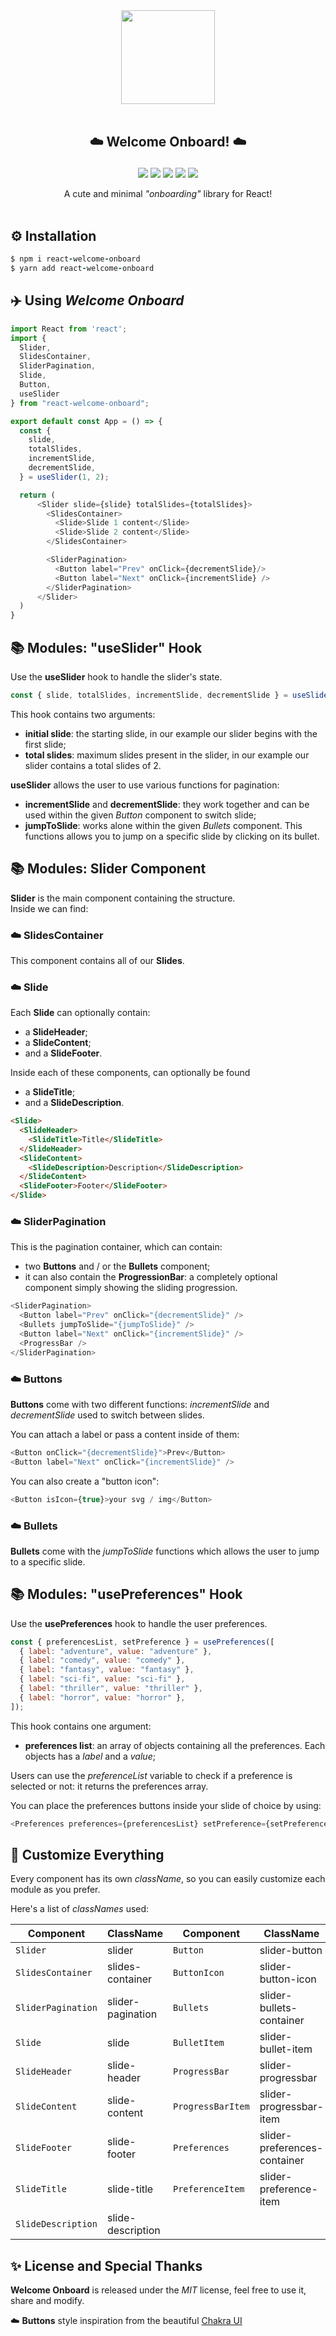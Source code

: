<p align="center">
<br/><br/>
<img src="https://i.ibb.co/LJTFkkr/plane.png" width="150px">
<br/><br/>
</p>

## <p align="center">☁️ Welcome Onboard! ☁️</p>

<p align="center">
<a href="https://drenskywalker.github.io/react-welcome-onboard/"><img src="https://img.shields.io/badge/Try it out!-399AEA?style=flat"></a>
<img src="https://img.shields.io/badge/Open%20Source-🤍-399AEA">
<img src="https://img.shields.io/github/stars/DrenSkywalker/react-welcome-onboard?color=399AEA&label=Stars">
<img src="https://img.shields.io/npm/dw/react-welcome-onboard?color=399AEA&label=Downloads">
<img src="https://img.shields.io/github/license/DrenSkywalker/react-welcome-onboard?color=399AEA&label=License">
</p>

<p align="center">
A cute and minimal <i>"onboarding"</i> library for React!
<br/><br/>
</p>

## ⚙️ Installation

```ruby
$ npm i react-welcome-onboard
$ yarn add react-welcome-onboard
```

## ✈️ Using _Welcome Onboard_

```js
import React from 'react';
import {
  Slider,
  SlidesContainer,
  SliderPagination,
  Slide,
  Button,
  useSlider
} from "react-welcome-onboard";

export default const App = () => {
  const {
    slide,
    totalSlides,
    incrementSlide,
    decrementSlide,
  } = useSlider(1, 2);

  return (
      <Slider slide={slide} totalSlides={totalSlides}>
        <SlidesContainer>
          <Slide>Slide 1 content</Slide>
          <Slide>Slide 2 content</Slide>
        </SlidesContainer>

        <SliderPagination>
          <Button label="Prev" onClick={decrementSlide}/>
          <Button label="Next" onClick={incrementSlide} />
        </SliderPagination>
      </Slider>
  )
}
```

## 📚 Modules: "useSlider" Hook

Use the **useSlider** hook to handle the slider's state.

```js
const { slide, totalSlides, incrementSlide, decrementSlide } = useSlider(1, 2);
```

This hook contains two arguments:

- **initial slide**: the starting slide, in our example our slider begins with the first slide;
- **total slides**: maximum slides present in the slider, in our example our slider contains a total slides of 2.

**useSlider** allows the user to use various functions for pagination:

- **incrementSlide** and **decrementSlide**: they work together and can be used within the given _Button_ component to switch slide;
- **jumpToSlide**: works alone within the given _Bullets_ component. This functions allows you to jump on a specific slide by clicking on its bullet.

## 📚 Modules: Slider Component

**Slider** is the main component containing the structure.  
Inside we can find:

### ☁️ SlidesContainer

This component contains all of our **Slides**.

### ☁️ Slide

Each **Slide** can optionally contain:

- a **SlideHeader**;
- a **SlideContent**;
- and a **SlideFooter**.

Inside each of these components, can optionally be found

- a **SlideTitle**;
- and a **SlideDescription**.

```html
<Slide>
  <SlideHeader>
    <SlideTitle>Title</SlideTitle>
  </SlideHeader>
  <SlideContent>
    <SlideDescription>Description</SlideDescription>
  </SlideContent>
  <SlideFooter>Footer</SlideFooter>
</Slide>
```

### ☁️ SliderPagination

This is the pagination container, which can contain:

- two **Buttons** and / or the **Bullets** component;
- it can also contain the **ProgressionBar**: a completely optional component simply showing the sliding progression.

```js
<SliderPagination>
  <Button label="Prev" onClick="{decrementSlide}" />
  <Bullets jumpToSlide="{jumpToSlide}" />
  <Button label="Next" onClick="{incrementSlide}" />
  <ProgressBar />
</SliderPagination>
```

### ☁️ Buttons

**Buttons** come with two different functions: _incrementSlide_ and _decrementSlide_ used to switch between slides.

You can attach a label or pass a content inside of them:

```js
<Button onClick="{decrementSlide}">Prev</Button>
<Button label="Next" onClick="{incrementSlide}" />
```

You can also create a "button icon":

```js
<Button isIcon={true}>your svg / img</Button>
```

### ☁️ Bullets

**Bullets** come with the _jumpToSlide_ functions which allows the user to jump to a specific slide.

## 📚 Modules: "usePreferences" Hook

Use the **usePreferences** hook to handle the user preferences.

```js
const { preferencesList, setPreference } = usePreferences([
  { label: "adventure", value: "adventure" },
  { label: "comedy", value: "comedy" },
  { label: "fantasy", value: "fantasy" },
  { label: "sci-fi", value: "sci-fi" },
  { label: "thriller", value: "thriller" },
  { label: "horror", value: "horror" },
]);
```

This hook contains one argument:

- **preferences list**: an array of objects containing all the preferences. Each objects has a _label_ and a _value_;

Users can use the _preferenceList_ variable to check if a preference is selected or not: it returns the preferences array.

You can place the preferences buttons inside your slide of choice by using:

```js
<Preferences preferences={preferencesList} setPreference={setPreference} />
```

## 🌈 Customize Everything

Every component has its own _className_, so you can easily customize each module as you prefer.

Here's a list of _classNames_ used:

| Component          | ClassName         | Component         | ClassName                    |
| ------------------ | ----------------- | ----------------- | ---------------------------- |
| `Slider`           | slider            | `Button`          | slider-button                |
| `SlidesContainer`  | slides-container  | `ButtonIcon`      | slider-button-icon           |
| `SliderPagination` | slider-pagination | `Bullets`         | slider-bullets-container     |
| `Slide`            | slide             | `BulletItem`      | slider-bullet-item           |
| `SlideHeader`      | slide-header      | `ProgressBar`     | slider-progressbar           |
| `SlideContent`     | slide-content     | `ProgressBarItem` | slider-progressbar-item      |
| `SlideFooter`      | slide-footer      | `Preferences`     | slider-preferences-container |
| `SlideTitle`       | slide-title       | `PreferenceItem`  | slider-preference-item       |
| `SlideDescription` | slide-description |                   |                              |

## ✨ License and Special Thanks

**Welcome Onboard** is released under the _MIT_ license, feel free to use it, share and modify.

☁️ **Buttons** style inspiration from the beautiful [Chakra UI](https://github.com/chakra-ui/chakra-ui)
